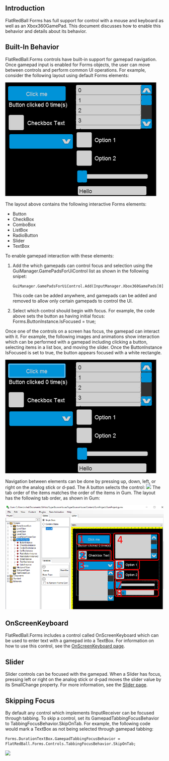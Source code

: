 ## Introduction

FlatRedBall Forms has full support for control with a mouse and keyboard as well as an Xbox360GamePad. This document discusses how to enable this behavior and details about its behavior.

## Built-In Behavior

FlatRedBall.Forms controls have built-in support for gamepad navigation. Once gamepad input is enabled for Forms objects, the user can move between controls and perform common UI operations. For example, consider the following layout using default Forms elements:

![](/media/2022-02-img_61fefae41a54a.png)

The layout above contains the following interactive Forms elements:

-   Button
-   CheckBox
-   ComboBox
-   ListBox
-   RadioButton
-   Slider
-   TextBox

To enable gamepad interaction with these elements:

1.  Add the which gamepads can control focus and selection using the GuiManager.GamePadsForUiControl list as shown in the following snipet:

        GuiManager.GamePadsForUiControl.Add(InputManager.Xbox360GamePads[0]);

    This code can be added anywhere, and gamepads can be added and removed to allow only certain gamepads to control the UI.

2.  Select which control should begin with focus. For example, the code above sets the button as having initial focus: Forms.ButtonInstance.IsFocused = true;

Once one of the controls on a screen has focus, the gamepad can interact with it. For example, the following images and animations show interaction which can be performed with a gamepad including clicking a button, selecting items in a list box, and moving the slider. Once the ButtonInstance IsFocused is set to true, the button appears focused with a white rectangle.

![](/media/2022-02-img_61ff02b7561e7.png)

Navigation between elements can be done by pressing up, down, left, or right on the analog stick or d-pad. The A button selects the control: [![](/wp-content/uploads/2022/02/05_16-06-36.gif)](/wp-content/uploads/2022/02/05_16-06-36.gif) The tab order of the items matches the order of the items in Gum. The layout has the following tab order, as shown in Gum:

![](/media/2022-02-img_61ff06ae95211.png)

## OnScreenKeyboard

FlatRedBall.Forms includes a control called OnScreenKeyboard which can be used to enter text with a gamepad into a TextBox. For information on how to use this control, see the [OnScreenKeyboard page](/documentation/api/flatredball-forms/controls/games/onscreenkeyboard.md).

## Slider

Slider controls can be focused with the gamepad. When a Slider has focus, pressing left or right on the analog stick or d-pad moves the slider value by its SmallChange property. For more information, see the [Slider page](/documentation/api/flatredball-forms/controls/slider.md).

## Skipping Focus

By default any control which implements IInputReceiver can be focused through tabbing. To skip a control, set its GamepadTabbingFocusBehavior to TabbingFocusBehavior.SkipOnTab. For example, the following code would mark a TextBox as not being selected through gamepad tabbing:

    Forms.DurationTextBox.GamepadTabbingFocusBehavior = FlatRedBall.Forms.Controls.TabbingFocusBehavior.SkipOnTab;

[![](/wp-content/uploads/2022/02/02_12-44-26.gif)](/wp-content/uploads/2022/02/02_12-44-26.gif)
